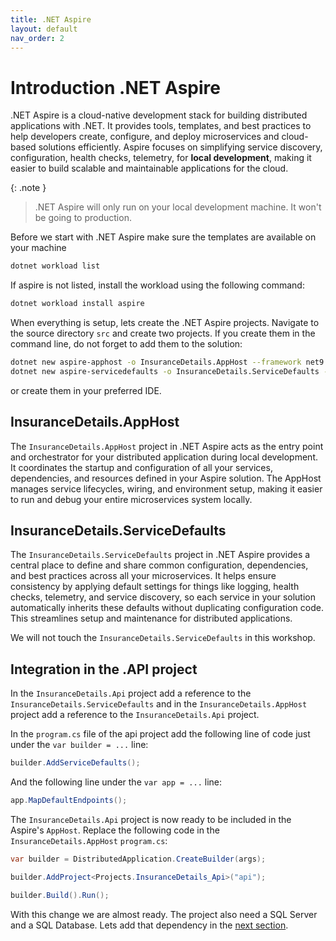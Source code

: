 ```yaml
---
title: .NET Aspire
layout: default
nav_order: 2
---
```


# Introduction .NET Aspire

.NET Aspire is a cloud-native development stack for building distributed applications with .NET. It provides tools, templates, and best practices to help developers create, configure, and deploy microservices and cloud-based solutions efficiently. Aspire focuses on simplifying service discovery, configuration, health checks, telemetry, for **local development**, making it easier to build scalable and maintainable applications for the cloud.

{: .note }
> .NET Aspire will only run on your local development machine. It won't be going to production.

Before we start with .NET Aspire make sure the templates are available on your machine

```bash
dotnet workload list
``` 

If aspire is not listed, install the workload using the following command:

```bash
dotnet workload install aspire
``` 

When everything is setup, lets create the .NET Aspire projects. Navigate to the source directory `src` and create two projects. If you create them in the command line, do not forget to add them to the solution:

```bash
dotnet new aspire-apphost -o InsuranceDetails.AppHost --framework net9.0
dotnet new aspire-servicedefaults -o InsuranceDetails.ServiceDefaults --framework net9.0
```

or create them in your preferred IDE. 

## InsuranceDetails.AppHost
The `InsuranceDetails.AppHost` project in .NET Aspire acts as the entry point and orchestrator for your distributed application during local development. It coordinates the startup and configuration of all your services, dependencies, and resources defined in your Aspire solution. The AppHost manages service lifecycles, wiring, and environment setup, making it easier to run and debug your entire microservices system locally.

## InsuranceDetails.ServiceDefaults
The `InsuranceDetails.ServiceDefaults` project in .NET Aspire provides a central place to define and share common configuration, dependencies, and best practices across all your microservices. It helps ensure consistency by applying default settings for things like logging, health checks, telemetry, and service discovery, so each service in your solution automatically inherits these defaults without duplicating configuration code. This streamlines setup and maintenance for distributed applications.

We will not touch the `InsuranceDetails.ServiceDefaults` in this workshop.

## Integration in the .API project
In the `InsuranceDetails.Api` project add a reference to the `InsuranceDetails.ServiceDefaults` and in the `InsuranceDetails.AppHost` project add a reference to the `InsuranceDetails.Api` project.

In the `program.cs` file of the api project add the following line of code just under the `var builder = ...` line:

```csharp
builder.AddServiceDefaults();
```

And the following line under the `var app = ...` line:

```csharp
app.MapDefaultEndpoints();
```

The `InsuranceDetails.Api` project is now ready to be included in the Aspire's `AppHost`. Replace the following code in the `InsuranceDetails.AppHost` `program.cs`:

```csharp
var builder = DistributedApplication.CreateBuilder(args);

builder.AddProject<Projects.InsuranceDetails_Api>("api");

builder.Build().Run();
``` 

With this change we are almost ready. The project also need a SQL Server and a SQL Database. Lets add that dependency in the [next section](dependencies).